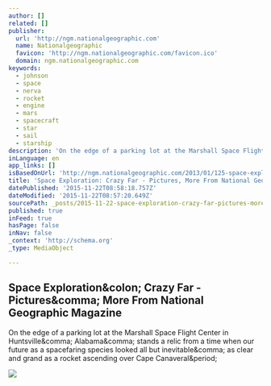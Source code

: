 ```yaml
---
author: []
related: []
publisher:
  url: 'http://ngm.nationalgeographic.com'
  name: Nationalgeographic
  favicon: 'http://ngm.nationalgeographic.com/favicon.ico'
  domain: ngm.nationalgeographic.com
keywords:
  - johnson
  - space
  - nerva
  - rocket
  - engine
  - mars
  - spacecraft
  - star
  - sail
  - starship
description: 'On the edge of a parking lot at the Marshall Space Flight Center in Huntsville, Alabama, stands a relic from a time when our future as a spacefaring species looked all but inevitable, as clear and grand as a rocket ascending over Cape Canaveral.'
inLanguage: en
app_links: []
isBasedOnUrl: 'http://ngm.nationalgeographic.com/2013/01/125-space-exploration/folger-text'
title: 'Space Exploration: Crazy Far - Pictures, More From National Geographic Magazine'
datePublished: '2015-11-22T08:58:18.757Z'
dateModified: '2015-11-22T08:57:20.649Z'
sourcePath: _posts/2015-11-22-space-exploration-crazy-far-pictures-more-from-national.md
published: true
inFeed: true
hasPage: false
inNav: false
_context: 'http://schema.org'
_type: MediaObject

---
```

<article style=""><h1>Space Exploration&amp;colon; Crazy Far - Pictures&amp;comma; More From National Geographic Magazine</h1><p>On the edge of a parking lot at the Marshall Space Flight Center in Huntsville&amp;comma; Alabama&amp;comma; stands a relic from a time when our future as a spacefaring species looked all but inevitable&amp;comma; as clear and grand as a rocket ascending over Cape Canaveral&amp;period;</p><img src="http://s.ngm.com/2013/01/space-exploration/img/unmanned-probe-explores-new-solar-system-615.jpg" /></article>